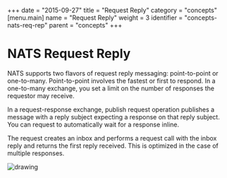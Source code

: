 +++
date = "2015-09-27"
title = "Request Reply"
category = "concepts"
[menu.main]
  name = "Request Reply"
  weight = 3
  identifier = "concepts-nats-req-rep"
  parent = "concepts"
+++

# NATS Request Reply

NATS supports two flavors of request reply messaging: point-to-point or one-to-many. Point-to-point involves the fastest or first to respond. In a one-to-many exchange, you set a limit on the number of responses the requestor may receive.

In a request-response exchange, publish request operation publishes a message with a reply subject expecting a response on that reply subject. You can request to automatically wait for a response inline.

The request creates an inbox and performs a request call with the inbox reply and returns the first reply received. This is optimized in the case of multiple responses.

![drawing](/documentation/img/nats-req-rep.png)

